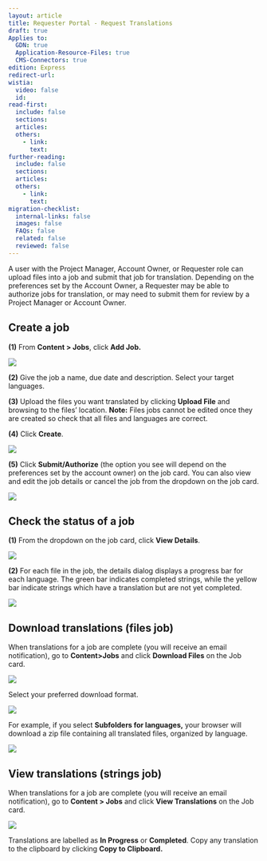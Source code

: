 ```yaml
---
layout: article
title: Requester Portal - Request Translations
draft: true
Applies to:
  GDN: true
  Application-Resource-Files: true
  CMS-Connectors: true
edition: Express
redirect-url:
wistia:
  video: false
  id:
read-first:
  include: false
  sections:
  articles:
  others:
    - link:
      text:
further-reading:
  include: false
  sections:
  articles:
  others:
    - link:
      text:
migration-checklist:
  internal-links: false
  images: false
  FAQs: false
  related: false
  reviewed: false
---
```


A user with the Project Manager, Account Owner, or Requester role can upload files into a job and submit that job for translation. Depending on the preferences set by the Account Owner, a Requester may be able to authorize jobs for translation, or may need to submit them for review by a Project Manager or Account Owner.

## Create a job

**(1)** From **Content > Jobs**, click **Add Job.**

![](/hc/en-us/article_attachments/203614757/Smartling___Translation_jobs.png)

**(2)** Give the job a name, due date and description. Select your target languages.

**(3)** Upload the files you want translated by clicking **Upload File** and browsing to the files’ location. **Note:** Files jobs cannot be edited once they are created so check that all files and languages are correct.

**(4)** Click **Create**.

![](/hc/en-us/article_attachments/203693018/Smartling___Translation_jobs.png)

**(5)** Click **Submit/Authorize** (the option you see will depend on the preferences set by the account owner) on the job card. You can also view and edit the job details or cancel the job from the dropdown on the job card.

![](/hc/en-us/article_attachments/203614777/Smartling___Translation_jobs.png)

## Check the status of a job

**(1)** From the dropdown on the job card, click **View Details**.

![](/hc/en-us/article_attachments/203693038/Smartling___Translation_jobs.png)

**(2)** For each file in the job, the details dialog displays a progress bar for each language. The green bar indicates completed strings, while the yellow bar indicate strings which have a translation but are not yet completed.

![](/hc/en-us/article_attachments/201476168/Smartling___Translation_jobs.png)  

## Download translations (files job)

When translations for a job are complete (you will receive an email notification), go to **Content>Jobs** and click **Download Files** on the Job card.

![](/hc/en-us/article_attachments/203693048/Smartling___Translation_jobs.png)

Select your preferred download format.

![](/hc/en-us/article_attachments/203693078/Smartling___Translation_jobs.png)

For example, if you select **Subfolders for languages,** your browser will download a zip file containing all translated files, organized by language.

![](/hc/en-us/article_attachments/201476198/Downloads.png)

## View translations (strings job)

When translations for a job are complete (you will receive an email notification), go to **Content > Jobs** and click **View Translations** on the Job card.

![](/hc/en-us/article_attachments/203614817/Smartling___Translation_jobs.png)

Translations are labelled as **In Progress** or **Completed**. Copy any translation to the clipboard by clicking **Copy to Clipboard.**